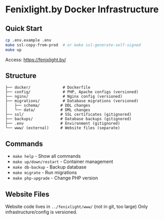 # Fenixlight.by Docker Infrastructure

## Quick Start
```bash
cp .env.example .env
make ssl-copy-from-prod  # or make ssl-generate-self-signed
make up
```

Access: https://fenixlight.by/

## Structure
```
├── docker/              # Dockerfile
├── config/              # PHP, Apache configs (versioned)
├── nginx/               # Nginx config (versioned)
├── migrations/          # Database migrations (versioned)
│   ├── schema/         # DDL changes
│   └── data/           # DML changes
├── ssl/                # SSL certificates (gitignored)
├── backups/            # Database backups (gitignored)
├── .env                # Environment (gitignored)
└── www/ (external)     # Website files (separate)
```

## Commands
- `make help` - Show all commands
- `make up/down/restart` - Container management
- `make db-backup` - Backup database
- `make migrate` - Run migrations
- `make php-upgrade` - Change PHP version

## Website Files
Website code lives in `../fenixlight/www/` (not in git, too large)
Only infrastructure/config is versioned.
